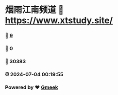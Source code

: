 # 烟雨江南频道 :link: https://www.xtstudy.site/ 
### :page_facing_up: [9](https://www.xtstudy.site//tag.html) 
### :speech_balloon: 0 
### :hibiscus: 30383 
### :alarm_clock: 2024-07-04 00:19:55 
### Powered by :heart: [Gmeek](https://github.com/Meekdai/Gmeek)
